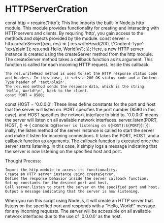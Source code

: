 # HTTPServerCration
const http = require('http');
This line imports the built-in Node.js http module. This module provides functionality for creating and interacting with HTTP servers and clients. By requiring 'http', you gain access to the methods and objects provided by the module.
const server = http.createServer((req, res) => {
    res.writeHead(200, {'Content-Type': 'text/plain'});
    res.end('Hello, World!\n');
});
Here, a new HTTP server instance is created using the createServer method from the http module. The createServer method takes a callback function as its argument. This function is called for each incoming HTTP request. Inside this callback:

    The res.writeHead method is used to set the HTTP response status code and headers. In this case, it sets a 200 OK status code and a Content-Type header of 'text/plain'.
    The res.end method sends the response data, which is the string 'Hello, World!\n', back to the client.
    const PORT = 8580; 
const HOST = '0.0.0.0';
These lines define constants for the port and host that the server will listen on. PORT specifies the port number (8580 in this case), and HOST specifies the network interface to bind to. '0.0.0.0' means the server will listen on all available network interfaces.
server.listen(PORT, HOST, () => {
    console.log(`Server is listening on ${HOST}:${PORT}`);
});
inally, the listen method of the server instance is called to start the server and make it listen for incoming connections. It takes the PORT, HOST, and a callback function as arguments. The callback function is executed once the server starts listening. In this case, it simply logs a message indicating that the server is now listening on the specified host and port.

Thought Process:

    Import the http module to access its functionality.
    Create an HTTP server instance using createServer.
    Define the response behavior inside the server callback function.
    Set up constants for the desired port and host.
    Call server.listen to start the server on the specified port and host.
    Output a message indicating that the server is now listening.

When you run this script using Node.js, it will create an HTTP server that listens on the specified port and responds with a "Hello, World!" message for any incoming requests. The server will be accessible on all available network interfaces due to the use of '0.0.0.0' as the host.
